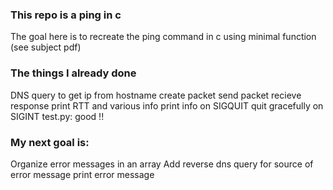 ### This repo is a ping in c

The goal here is to recreate the ping command in c using minimal function (see subject pdf)

### The things I already done

DNS query to get ip from hostname
create packet
send packet
recieve response
print RTT and various info
print info on SIGQUIT
quit gracefully on SIGINT
test.py:
good !!

### My next goal is:
<!--
server.py:
scappy
Forge expected packet (switch ip addr)
sudo apt install libnfnetlink-dev libnetfilter-queue-dev
sudo pip3 install NetFilterQueue kamene
pip3 install NetFilterQueue kamene
test multiple push
-->
Organize error messages in an array
Add reverse dns query for source of error message
print error message
